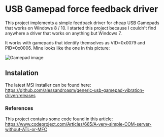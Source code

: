 # USB Gamepad force feedback driver
This project implements a simple feedback driver for cheap USB Gamepads that works on Windows 8 / 10. I started this project because I couldn't find anywhere a driver that works on anything but Windows 7.

It works with gamepads that identify themselves as VID=0x0079 and PID=0x0006. Mine looks like the one in this picture:

![Gamepad image](http://alessandroasm.com.br/SACCJG50A_l.jpg)

## Instalation
The latest MSI installer can be found here:
https://github.com/alessandroasm/generic-usb-gamepad-vibration-driver/releases

### References
This project contains some code found in this article: https://www.codeproject.com/Articles/665/A-very-simple-COM-server-without-ATL-or-MFC
